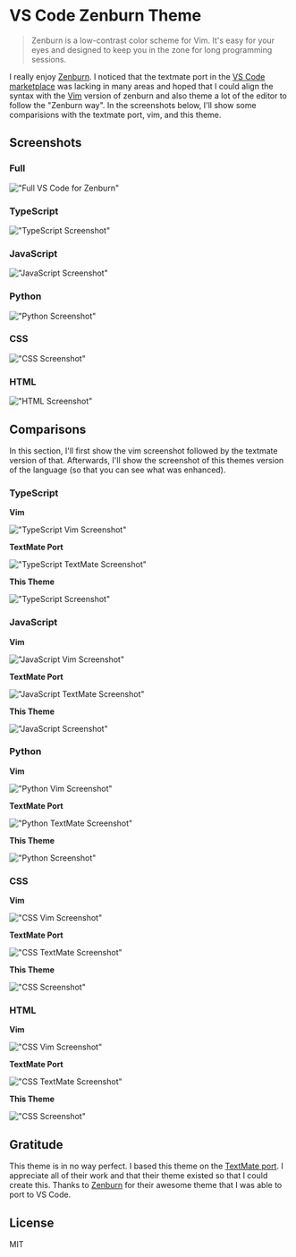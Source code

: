 # VS Code Zenburn Theme

> Zenburn is a low-contrast color scheme for Vim. It's easy for your eyes and designed to keep you in the zone for long programming sessions.


I really enjoy [Zenburn][0]. I noticed that the textmate port in the [VS Code marketplace][1] was lacking in many areas and hoped that I could align the syntax with the [Vim][2] version of zenburn and also theme a lot of the editor to follow the "Zenburn way". In the screenshots below, I'll show some comparisions with the textmate port, vim, and this theme.

## Screenshots

### Full
!["Full VS Code for Zenburn"][3]

### TypeScript
!["TypeScript Screenshot"][6]

### JavaScript
!["JavaScript Screenshot"][5]

### Python
!["Python Screenshot"][16]

### CSS
!["CSS Screenshot"][4]

### HTML
!["HTML Screenshot"][7]

## Comparisons

In this section, I'll first show the vim screenshot followed by the textmate version of that. Afterwards, I'll show the screenshot of this themes version of the language (so that you can see what was enhanced).

### TypeScript

**Vim**

!["TypeScript Vim Screenshot"][14]

**TextMate Port**

!["TypeScript TextMate Screenshot"][10]

**This Theme**

!["TypeScript Screenshot"][6]

### JavaScript

**Vim**

!["JavaScript Vim Screenshot"][13]

**TextMate Port**

!["JavaScript TextMate Screenshot"][9]

**This Theme**

!["JavaScript Screenshot"][5]

### Python

**Vim**

!["Python Vim Screenshot"][18]

**TextMate Port**

!["Python TextMate Screenshot"][17]

**This Theme**

!["Python Screenshot"][16]

### CSS

**Vim**

!["CSS Vim Screenshot"][12]

**TextMate Port**

!["CSS TextMate Screenshot"][8]

**This Theme**

!["CSS Screenshot"][4]

### HTML

**Vim**

!["CSS Vim Screenshot"][15]

**TextMate Port**

!["CSS TextMate Screenshot"][11]

**This Theme**

!["CSS Screenshot"][7]

## Gratitude

This theme is in no way perfect. I based this theme on the [TextMate port][1]. I appreciate all of their work and that their theme existed so that I could create this. Thanks to [Zenburn][0] for their awesome theme that I was able to port to VS Code.

## License

MIT


[0]: http://kippura.org/zenburnpage/ "Zenburn main website"
[1]: https://github.com/gerane/VSCode-ZenburnTheme "Zenburn for VS Code"
[2]: https://github.com/jnurmine/Zenburn "Zenburn for Vim"

[3]: https://github.com/ryanolsonx/vscode-zenburn-theme/raw/master/screenshots/full.png "New Zenburn for VS Code"
[4]: https://github.com/ryanolsonx/vscode-zenburn-theme/raw/master/screenshots/css.png "CSS Screenshot"
[5]: https://github.com/ryanolsonx/vscode-zenburn-theme/raw/master/screenshots/js.png "JavaScript Screenshot"
[6]: https://github.com/ryanolsonx/vscode-zenburn-theme/raw/master/screenshots/ts.png "TypeScript Screenshot"
[7]: https://github.com/ryanolsonx/vscode-zenburn-theme/raw/master/screenshots/html.png "HTML Screenshot"
[8]: https://github.com/ryanolsonx/vscode-zenburn-theme/raw/master/screenshots/css-other.png "CSS TextMate Screenshot"
[9]: https://github.com/ryanolsonx/vscode-zenburn-theme/raw/master/screenshots/js-other.png "JavaScript TextMate Screenshot"
[10]: https://github.com/ryanolsonx/vscode-zenburn-theme/raw/master/screenshots/ts-other.png "TypeScript TextMate Screenshot"
[11]: https://github.com/ryanolsonx/vscode-zenburn-theme/raw/master/screenshots/html-other.png "HTML TextMate Screenshot"
[12]: https://github.com/ryanolsonx/vscode-zenburn-theme/raw/master/screenshots/css-vim.png "CSS Vim Screenshot"
[13]: https://github.com/ryanolsonx/vscode-zenburn-theme/raw/master/screenshots/js-vim.png "JavaScript Vim Screenshot"
[14]: https://github.com/ryanolsonx/vscode-zenburn-theme/raw/master/screenshots/ts-vim.png "TypeScript Vim Screenshot"
[15]: https://github.com/ryanolsonx/vscode-zenburn-theme/raw/master/screenshots/html-vim.png "HTML Vim Screenshot"
[16]: https://github.com/ryanolsonx/vscode-zenburn-theme/raw/master/screenshots/py.png "Python Screenshot"
[17]: https://github.com/ryanolsonx/vscode-zenburn-theme/raw/master/screenshots/py-other.png "Python TextMate Screenshot"
[18]: https://github.com/ryanolsonx/vscode-zenburn-theme/raw/master/screenshots/py-vim.png "Python Vim Screenshot"